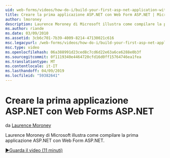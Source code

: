 ```yaml
---
uid: web-forms/videos/how-do-i/build-your-first-asp-net-application-with-asp-net-web-forms
title: Creare la prima applicazione ASP.NET con Web Form ASP.NET | Microsoft Docs
author: lmoroney
description: Laurence Moroney di Microsoft illustra come compilare la prima applicazione ASP.NET con Web Form ASP.NET.
ms.author: riande
ms.date: 03/09/2010
ms.assetid: 3cb6c701-7b39-4009-8214-47130021c616
msc.legacyurl: /web-forms/videos/how-do-i/build-your-first-asp-net-application-with-asp-net-web-forms
msc.type: video
ms.openlocfilehash: 06a388991d23ced8c7cd6d22e63a6ce6288e0b3f
ms.sourcegitcommit: 0f1119340e4464720cfd16d0ff15764746ea1fea
ms.translationtype: MT
ms.contentlocale: it-IT
ms.lasthandoff: 04/09/2019
ms.locfileid: "59382641"
---
```

# <a name="build-your-first-aspnet-application-with-aspnet-web-forms"></a>Creare la prima applicazione ASP.NET con Web Forms ASP.NET

da [Laurence Moroney](https://github.com/lmoroney)

Laurence Moroney di Microsoft illustra come compilare la prima applicazione ASP.NET con Web Form ASP.NET.

[&#9654;Guarda il video (11 minuti)](https://channel9.msdn.com/Blogs/ASP-NET-Site-Videos/build-your-first-asp-net-application-with-asp-net-web-forms)
